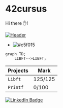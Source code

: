 # 42cursus
Hi there ✋!

[![Header](https://www.42lausanne.ch/wp-content/uploads/2021/02/Holy-Graph.png "Header")](https://42lausanne.ch/formation-informatique-42//)
- ![#c5f015](https://via.placeholder.com/15/c5f015/c5f015.png)

```mermaid
graph TD;
    LIBFT-->LIBFT;
```

| Projects | Mark |
| --- | --- |
| `Libft` | 125/125 |
| `Printf` | 0/100 |

[![LinkedIn Badge](https://img.shields.io/badge/LinkedIn-Profile-informational?style=flat&logo=linkedin&logoColor=white&color=0D76A8)](https://www.linkedin.com/in/yassine-bouhaik-34593219a/)

